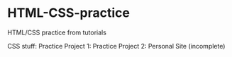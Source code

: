 # HTML-CSS-practice
HTML/CSS practice from tutorials

CSS stuff: Practice
Project 1: Practice
Project 2: Personal Site (incomplete)
